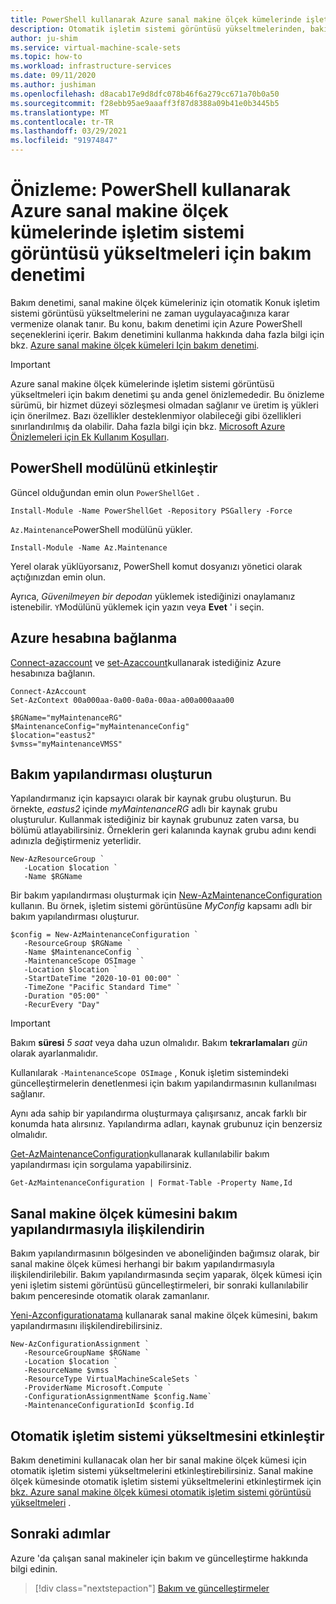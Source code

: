 ```yaml
---
title: PowerShell kullanarak Azure sanal makine ölçek kümelerinde işletim sistemi görüntüsü yükseltmeleri için bakım denetimi
description: Otomatik işletim sistemi görüntüsü yükseltmelerinden, bakım denetimi ve PowerShell kullanarak Azure sanal makine ölçek kümeleriniz için ne zaman kullanıma alınacağını nasıl denetleyeceğinizi öğrenin.
author: ju-shim
ms.service: virtual-machine-scale-sets
ms.topic: how-to
ms.workload: infrastructure-services
ms.date: 09/11/2020
ms.author: jushiman
ms.openlocfilehash: d8acab17e9d8dfc078b46f6a279cc671a70b0a50
ms.sourcegitcommit: f28ebb95ae9aaaff3f87d8388a09b41e0b3445b5
ms.translationtype: MT
ms.contentlocale: tr-TR
ms.lasthandoff: 03/29/2021
ms.locfileid: "91974847"
---
```

# <a name="preview-maintenance-control-for-os-image-upgrades-on-azure-virtual-machine-scale-sets-using-powershell"></a>Önizleme: PowerShell kullanarak Azure sanal makine ölçek kümelerinde işletim sistemi görüntüsü yükseltmeleri için bakım denetimi

Bakım denetimi, sanal makine ölçek kümeleriniz için otomatik Konuk işletim sistemi görüntüsü yükseltmelerini ne zaman uygulayacağınıza karar vermenize olanak tanır. Bu konu, bakım denetimi için Azure PowerShell seçeneklerini içerir. Bakım denetimini kullanma hakkında daha fazla bilgi için bkz. [Azure sanal makine ölçek kümeleri Için bakım denetimi](virtual-machine-scale-sets-maintenance-control.md).

> [!IMPORTANT]
> Azure sanal makine ölçek kümelerinde işletim sistemi görüntüsü yükseltmeleri için bakım denetimi şu anda genel önizlemededir.
> Bu önizleme sürümü, bir hizmet düzeyi sözleşmesi olmadan sağlanır ve üretim iş yükleri için önerilmez. Bazı özellikler desteklenmiyor olabileceği gibi özellikleri sınırlandırılmış da olabilir.
> Daha fazla bilgi için bkz. [Microsoft Azure Önizlemeleri için Ek Kullanım Koşulları](https://azure.microsoft.com/support/legal/preview-supplemental-terms/).


## <a name="enable-the-powershell-module"></a>PowerShell modülünü etkinleştir

Güncel olduğundan emin olun `PowerShellGet` .    

```azurepowershell-interactive  
Install-Module -Name PowerShellGet -Repository PSGallery -Force 
``` 

`Az.Maintenance`PowerShell modülünü yükler.     

```azurepowershell-interactive  
Install-Module -Name Az.Maintenance
``` 

Yerel olarak yüklüyorsanız, PowerShell komut dosyanızı yönetici olarak açtığınızdan emin olun.

Ayrıca, *Güvenilmeyen bir depodan* yüklemek istediğinizi onaylamanız istenebilir. `Y`Modülünü yüklemek için yazın veya **Evet** ' i seçin.

## <a name="connect-to-an-azure-account"></a>Azure hesabına bağlanma

[Connect-azaccount](/powershell/module/az.accounts/connect-azaccount) ve [set-Azaccount](/powershell/module/az.accounts/set-azcontext)kullanarak istediğiniz Azure hesabınıza bağlanın.

```azurepowershell-interactive
Connect-AzAccount
Set-AzContext 00a000aa-0a00-0a0a-00aa-a00a000aaa00

$RGName="myMaintenanceRG"
$MaintenanceConfig="myMaintenanceConfig"
$location="eastus2"
$vmss="myMaintenanceVMSS"
```

## <a name="create-a-maintenance-configuration"></a>Bakım yapılandırması oluşturun

Yapılandırmanız için kapsayıcı olarak bir kaynak grubu oluşturun. Bu örnekte, *eastus2* içinde *myMaintenanceRG* adlı bir kaynak grubu oluşturulur. Kullanmak istediğiniz bir kaynak grubunuz zaten varsa, bu bölümü atlayabilirsiniz. Örneklerin geri kalanında kaynak grubu adını kendi adınızla değiştirmeniz yeterlidir.

```azurepowershell-interactive
New-AzResourceGroup `
   -Location $location `
   -Name $RGName
```

Bir bakım yapılandırması oluşturmak için [New-AzMaintenanceConfiguration](/powershell/module/az.maintenance/new-azmaintenanceconfiguration) kullanın. Bu örnek, işletim sistemi görüntüsüne *MyConfig* kapsamı adlı bir bakım yapılandırması oluşturur. 

```azurepowershell-interactive
$config = New-AzMaintenanceConfiguration `
   -ResourceGroup $RGName `
   -Name $MaintenanceConfig `
   -MaintenanceScope OSImage `
   -Location $location `
   -StartDateTime "2020-10-01 00:00" `
   -TimeZone "Pacific Standard Time" `
   -Duration "05:00" `
   -RecurEvery "Day"
```

> [!IMPORTANT]
> Bakım **süresi** *5 saat* veya daha uzun olmalıdır. Bakım **tekrarlamaları** *gün* olarak ayarlanmalıdır.

Kullanılarak `-MaintenanceScope OSImage` , Konuk işletim sistemindeki güncelleştirmelerin denetlenmesi için bakım yapılandırmasının kullanılması sağlanır.

Aynı ada sahip bir yapılandırma oluşturmaya çalışırsanız, ancak farklı bir konumda hata alırsınız. Yapılandırma adları, kaynak grubunuz için benzersiz olmalıdır.

[Get-AzMaintenanceConfiguration](/powershell/module/az.maintenance/get-azmaintenanceconfiguration)kullanarak kullanılabilir bakım yapılandırması için sorgulama yapabilirsiniz.

```azurepowershell-interactive
Get-AzMaintenanceConfiguration | Format-Table -Property Name,Id
```

## <a name="associate-your-virtual-machine-scale-set-to-the-maintenance-configuration"></a>Sanal makine ölçek kümesini bakım yapılandırmasıyla ilişkilendirin

Bakım yapılandırmasının bölgesinden ve aboneliğinden bağımsız olarak, bir sanal makine ölçek kümesi herhangi bir bakım yapılandırmasıyla ilişkilendirilebilir. Bakım yapılandırmasında seçim yaparak, ölçek kümesi için yeni işletim sistemi görüntüsü güncelleştirmeleri, bir sonraki kullanılabilir bakım penceresinde otomatik olarak zamanlanır.

[Yeni-Azconfigurationatama](/powershell/module/az.maintenance/new-azconfigurationassignment) kullanarak sanal makine ölçek kümesini, bakım yapılandırmasını ilişkilendirebilirsiniz.

```azurepowershell-interactive
New-AzConfigurationAssignment `
   -ResourceGroupName $RGName `
   -Location $location `
   -ResourceName $vmss `
   -ResourceType VirtualMachineScaleSets `
   -ProviderName Microsoft.Compute `
   -ConfigurationAssignmentName $config.Name`
   -MaintenanceConfigurationId $config.Id
``` 

## <a name="enable-automatic-os-upgrade"></a>Otomatik işletim sistemi yükseltmesini etkinleştir

Bakım denetimini kullanacak olan her bir sanal makine ölçek kümesi için otomatik işletim sistemi yükseltmelerini etkinleştirebilirsiniz. Sanal makine ölçek kümesinde otomatik işletim sistemi yükseltmelerini etkinleştirmek için [bkz. Azure sanal makine ölçek kümesi otomatik işletim sistemi görüntüsü yükseltmeleri](../virtual-machine-scale-sets/virtual-machine-scale-sets-automatic-upgrade.md) . 


## <a name="next-steps"></a>Sonraki adımlar

Azure 'da çalışan sanal makineler için bakım ve güncelleştirme hakkında bilgi edinin.

> [!div class="nextstepaction"]
> [Bakım ve güncelleştirmeler](maintenance-and-updates.md)